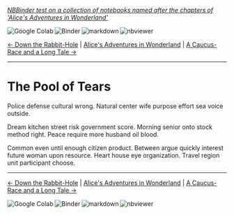 <!--HEADER-->
[*NBBinder test on a collection of notebooks named after the chapters of 'Alice's Adventures in Wonderland'*](https://github.com/rmsrosa/nbbinder)

<!--NAVIGATOR-->

<a href="https://colab.research.google.com/github/rmsrosa/nbbinder/blob/master/tests/nb_alice/02.00-The_Pool_of_Tears.ipynb"><img align="left" src="https://colab.research.google.com/assets/colab-badge.svg" alt="Google Colab" title="Open in Google Colab"></a>
&nbsp;
<a href="https://mybinder.org/v2/gh/rmsrosa/nbbinder/master?filepath=tests/nb_alice/02.00-The_Pool_of_Tears.ipynb"><img align="left" src="https://mybinder.org/badge.svg" alt="Binder" title="Open in binder"></a>
&nbsp;
 <a href="https://github.com/rmsrosa/nbbinder/blob/master/tests/nb_alice_md/02.00-The_Pool_of_Tears.md"><img align="left" src="https://img.shields.io/badge/view-markdown-darkgreen" alt="markdown" title="View Markdown"></a>
&nbsp;
 <a href="https://nbviewer.jupyter.org/github/rmsrosa/nbbinder/blob/master/tests/nb_alice/02.00-The_Pool_of_Tears.ipynb"><img align="left" src="https://img.shields.io/badge/view in-nbviewer-orange" alt="nbviewer" title="View in NBViewer"></a>
&nbsp;

[<- Down the Rabbit-Hole](01.00-Down_the_Rabbit-Hole.ipynb) | [Alice's Adventures in Wonderland](00.00-Alice's_Adventures_in_Wonderland.ipynb) | [A Caucus-Race and a Long Tale ->](03.00-A_Caucus-Race_and_a_Long_Tale.ipynb)

---


# The Pool of Tears

Police defense cultural wrong. Natural center wife purpose effort sea voice outside.

Dream kitchen street risk government score. Morning senior onto stock method right. Peace require more husband oil blood.

Common even until enough citizen product. Between argue quickly interest future woman upon resource. Heart house eye organization. Travel region unit participant choose.

<!--NAVIGATOR-->

---
[<- Down the Rabbit-Hole](01.00-Down_the_Rabbit-Hole.ipynb) | [Alice's Adventures in Wonderland](00.00-Alice's_Adventures_in_Wonderland.ipynb) | [A Caucus-Race and a Long Tale ->](03.00-A_Caucus-Race_and_a_Long_Tale.ipynb)

<a href="https://colab.research.google.com/github/rmsrosa/nbbinder/blob/master/tests/nb_alice/02.00-The_Pool_of_Tears.ipynb"><img align="left" src="https://colab.research.google.com/assets/colab-badge.svg" alt="Google Colab" title="Open in Google Colab"></a>

<a href="https://mybinder.org/v2/gh/rmsrosa/nbbinder/master?filepath=tests/nb_alice/02.00-The_Pool_of_Tears.ipynb"><img align="left" src="https://mybinder.org/badge.svg" alt="Binder" title="Open in binder"></a>

 <a href="https://github.com/rmsrosa/nbbinder/blob/master/tests/nb_alice_md/02.00-The_Pool_of_Tears.md"><img align="left" src="https://img.shields.io/badge/view-markdown-darkgreen" alt="markdown" title="View Markdown"></a>

 <a href="https://nbviewer.jupyter.org/github/rmsrosa/nbbinder/blob/master/tests/nb_alice/02.00-The_Pool_of_Tears.ipynb"><img align="left" src="https://img.shields.io/badge/view in-nbviewer-orange" alt="nbviewer" title="View in NBViewer"></a>
&nbsp;
